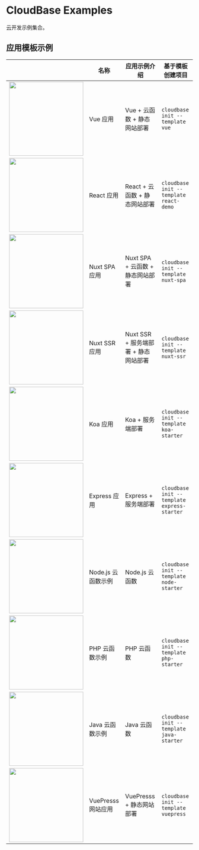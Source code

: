 # CloudBase Examples

云开发示例集合。

## <a name="examples"></a>应用模板示例

|                                                                                                                                                                                               | 名称               | 应用示例介绍                         | 基于模板创建项目                            |
| --------------------------------------------------------------------------------------------------------------------------------------------------------------------------------------------- | ------------------ | ------------------------------------ | ------------------------------------------- |
| <a href="https://github.com/TencentCloudBase/cloudbase-templates/tree/master/vue"><img width="200" src="https://main.qcloudimg.com/raw/9892a3212a49bdd65ba499f2da62ac23.png"></a>             | Vue 应用           | Vue + 云函数 + 静态网站部署          | `cloudbase init --template vue`             |
| <a href="https://github.com/TencentCloudBase/cloudbase-templates/tree/master/react-demo"><img width="200" src="https://main.qcloudimg.com/raw/d94d993269048beb4827b2612ed53692.png"></a>      | React 应用         | React + 云函数 + 静态网站部署        | `cloudbase init --template react-demo`      |
| <a href="https://github.com/TencentCloudBase/cloudbase-templates/tree/master/nuxt-spa"><img width="200" src="https://main.qcloudimg.com/raw/4a2bb546f6d59133976dccd1ac962378.png"></a>        | Nuxt SPA 应用      | Nuxt SPA + 云函数 + 静态网站部署     | `cloudbase init --template nuxt-spa`        |
| <a href="https://github.com/TencentCloudBase/cloudbase-templates/tree/master/nuxt-ssr"><img width="200" src="https://main.qcloudimg.com/raw/338ce75aaf22e407a02d8b5f096212d0.png"></a>        | Nuxt SSR 应用      | Nuxt SSR + 服务端部署 + 静态网站部署 | `cloudbase init --template nuxt-ssr`        |
| <a href="https://github.com/TencentCloudBase/cloudbase-templates/tree/master/koa-starter"><img width="200" src="https://main.qcloudimg.com/raw/bc7e3f2989fcf65b2fe8ad37ea3f69a9.png"></a>     | Koa 应用           | Koa + 服务端部署                     | `cloudbase init --template koa-starter`     |
| <a href="https://github.com/TencentCloudBase/cloudbase-templates/tree/master/express-starter"><img width="200" src="https://main.qcloudimg.com/raw/ce7fa0617399ac5e7f7bdbef5efb29d9.png"></a> | Express 应用       | Express + 服务端部署                 | `cloudbase init --template express-starter` |
| <a href="https://github.com/TencentCloudBase/cloudbase-templates/tree/master/node-starter"><img width="200" src="https://main.qcloudimg.com/raw/7b50431d8cef29d9ebb82c4ff2e6032c.png"></a>    | Node.js 云函数示例 | Node.js 云函数                       | `cloudbase init --template node-starter`    |
| <a href="https://github.com/TencentCloudBase/cloudbase-templates/php-starter"><img width="200" src="https://main.qcloudimg.com/raw/63782b30178cf5666fdd1e15501aba9b.png"></a>                 | PHP 云函数示例     | PHP 云函数                           | `cloudbase init --template php-starter`     |
| <a href="https://github.com/TencentCloudBase/cloudbase-templates/Java-starter"><img width="200" src="https://main.qcloudimg.com/raw/20510a20be999a59458204afcf0fe205.png"></a>                | Java 云函数示例    | Java 云函数                          | `cloudbase init --template java-starter`    |
| <a href="https://github.com/TencentCloudBase/cloudbase-templates/tree/master/vuepress"><img width="200" src="https://main.qcloudimg.com/raw/230c115bee4300384fa557710daa2928.jpg"></a>        | VuePresss 网站应用 | VuePresss + 静态网站部署             | `cloudbase init --template vuepress`        |
